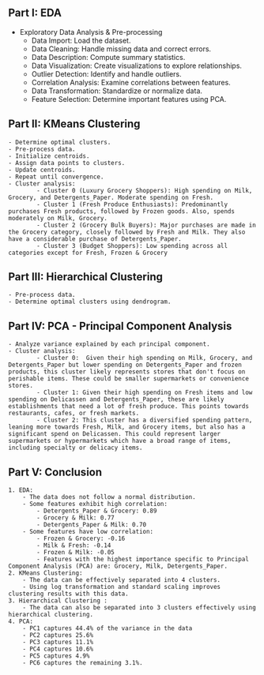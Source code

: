 ## Part I: EDA 
- Exploratory Data Analysis & Pre-processing
	- Data Import: Load the dataset.
 	- Data Cleaning: Handle missing data and correct errors.
	- Data Description: Compute summary statistics.
	- Data Visualization: Create visualizations to explore relationships.
	- Outlier Detection: Identify and handle outliers.
	- Correlation Analysis: Examine correlations between features.
	- Data Transformation: Standardize or normalize data.
	- Feature Selection: Determine important features using PCA.
	
## Part II: KMeans Clustering
	- Determine optimal clusters.
	- Pre-process data.
	- Initialize centroids.
	- Assign data points to clusters.
	- Update centroids.
	- Repeat until convergence.
	- Cluster analysis:
        	- Cluster 0 (Luxury Grocery Shoppers): High spending on Milk, Grocery, and Detergents_Paper. Moderate spending on Fresh.
       	 	- Cluster 1 (Fresh Produce Enthusiasts): Predominantly purchases Fresh products, followed by Frozen goods. Also, spends moderately on Milk, Grocery.
        	- Cluster 2 (Grocery Bulk Buyers): Major purchases are made in the Grocery category, closely followed by Fresh and Milk. They also have a considerable purchase of Detergents_Paper.
       	 	- Cluster 3 (Budget Shoppers): Low spending across all categories except for Fresh, Frozen & Grocery
	
## Part III: Hierarchical Clustering

	- Pre-process data.
	- Determine optimal clusters using dendrogram.
	
## Part IV: PCA - Principal Component Analysis

	- Analyze variance explained by each principal component.
	- Cluster analysis:
        	- Cluster 0:  Given their high spending on Milk, Grocery, and Detergents_Paper but lower spending on Detergents_Paper and frozen products, this cluster likely represents stores that don't focus on perishable items. These could be smaller supermarkets or convenience stores.
        	- Cluster 1: Given their high spending on Fresh items and low spending on Delicassen and Detergents_Paper, these are likely establishments that need a lot of fresh produce. This points towards restaurants, cafes, or fresh markets.
        	- Cluster 2: This cluster has a diversified spending pattern, leaning more towards Fresh, Milk, and Grocery items, but also has a significant spend on Delicassen. This could represent larger supermarkets or hypermarkets which have a broad range of items, including specialty or delicacy items.
## Part V: Conclusion
	1. EDA: 
		- The data does not follow a normal distribution.
		- Some features exhibit high correlation:
			- Detergents_Paper & Grocery: 0.89
			- Grocery & Milk: 0.77
			- Detergents_Paper & Milk: 0.70
		- Some features have low correlation:
			- Frozen & Grocery: -0.16
			- Milk & Fresh: -0.14
			- Frozen & Milk: -0.05    
			- Features with the highest importance specific to Principal Component Analysis (PCA) are: Grocery, Milk, Detergents_Paper.
	2. KMeans Clustering:
		- The data can be effectively separated into 4 clusters.
		- Using log transformation and standard scaling improves clustering results with this data. 
	3. Hierarchical Clustering :
		- The data can also be separated into 3 clusters effectively using hierarchical clustering. 
	4. PCA:
		- PC1 captures 44.4% of the variance in the data
		- PC2 captures 25.6%
		- PC3 captures 11.1%
		- PC4 captures 10.6%
		- PC5 captures 4.9%
		- PC6 captures the remaining 3.1%.
